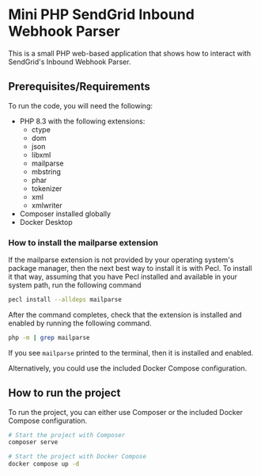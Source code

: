 # Mini PHP SendGrid Inbound Webhook Parser

This is a small PHP web-based application that shows how to interact with SendGrid's Inbound Webhook Parser.

## Prerequisites/Requirements

To run the code, you will need the following:

- PHP 8.3 with the following extensions:
  - ctype
  - dom
  - json
  - libxml
  - mailparse
  - mbstring
  - phar
  - tokenizer
  - xml
  - xmlwriter
- Composer installed globally
- Docker Desktop

### How to install the mailparse extension

If the mailparse extension is not provided by your operating system's package manager, then the next best way to install it is with Pecl.
To install it that way, assuming that you have Pecl installed and available in your system path, run the following command

```bash
pecl install --alldeps mailparse
```

After the command completes, check that the extension is installed and enabled by running the following command.

```bash
php -m | grep mailparse
```

If you see `mailparse` printed to the terminal, then it is installed and enabled.

Alternatively, you could use the included Docker Compose configuration.

## How to run the project

To run the project, you can either use Composer or the included Docker Compose configuration.

```bash
# Start the project with Composer
composer serve

# Start the project with Docker Compose
docker compose up -d
```